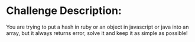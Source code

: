 # Challenge Description:
You are trying to put a hash in ruby or an object in javascript or java into an array, but it always returns error, solve it and keep it as simple as possible!

